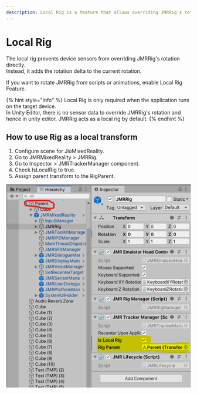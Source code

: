 ```yaml
---
description: Local Rig is a feature that allows overriding JMRRig's rotation.
---
```


# Local Rig

The local rig prevents device sensors from overriding JMRRig's rotation directly. \
Instead, it adds the rotation delta to the current rotation.

If you want to rotate JMRRig from scripts or animations, enable Local Rig Feature.

{% hint style="info" %}
Local Rig is only required when the application runs on the target device. \
In Unity Editor, there is no sensor data to override JMRRig's rotation and hence in unity editor, JMRRig acts as a local rig by default.
{% endhint %}

## How to use Rig as a local transform

1. Configure scene for JioMixedReality.
2. Go to JMRMixedReality > JMRRig.
3. Go to Inspector > JMRTrackerManager component.
4. Check IsLocalRig to true.
5. Assign parent transform to the RigParent.

![](<../../.gitbook/assets/image (36).png>)
